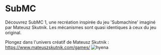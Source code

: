 # SubMC
Découvrez SubMC 1, une recréation inspirée du jeu 'Submachine' imaginé par Mateusz Skutnik.
Les mécanismes sont quasi identiques à ceux du jeu original.

Plongez dans l'univers créatif de Mateusz Skutnik : https://www.mateuszskutnik.com/games/
![hyena](https://github.com/HyenaWave/SubMC/assets/71622536/6fd09abc-b7ac-431b-a98e-7991cd485eef)
